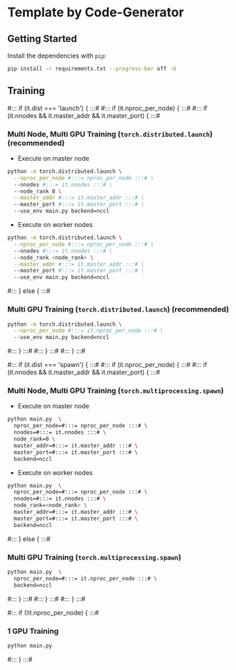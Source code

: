 # Template by Code-Generator

## Getting Started

Install the dependencies with `pip`:

```sh
pip install -r requirements.txt --progress-bar off -U
```

## Training

#::: if (it.dist === 'launch') { :::#
#::: if (it.nproc_per_node) { :::#
#::: if (it.nnodes && it.master_addr && it.master_port) { :::#

### Multi Node, Multi GPU Training (`torch.distributed.launch`) (recommended)

- Execute on master node

```sh
python -m torch.distributed.launch \
  --nproc_per_node #:::= nproc_per_node :::# \
  --nnodes #:::= it.nnodes :::# \
  --node_rank 0 \
  --master_addr #:::= it.master_addr :::# \
  --master_port #:::= it.master_port :::# \
  --use_env main.py backend=nccl
```

- Execute on worker nodes

```sh
python -m torch.distributed.launch \
  --nproc_per_node #:::= nproc_per_node :::# \
  --nnodes #:::= it.nnodes :::# \
  --node_rank <node_rank> \
  --master_addr #:::= it.master_addr :::# \
  --master_port #:::= it.master_port :::# \
  --use_env main.py backend=nccl
```

#::: } else { :::#

### Multi GPU Training (`torch.distributed.launch`) (recommended)

```sh
python -m torch.distributed.launch \
  --nproc_per_node #:::= it.nproc_per_node :::# \
  --use_env main.py backend=nccl
```

#::: } :::#
#::: } :::#
#::: } :::#

#::: if (it.dist === 'spawn') { :::#
#::: if (it.nproc_per_node) { :::#
#::: if (it.nnodes && it.master_addr && it.master_port) { :::#

### Multi Node, Multi GPU Training (`torch.multiprocessing.spawn`)

- Execute on master node

```sh
python main.py  \
  nproc_per_node=#:::= nproc_per_node :::# \
  nnodes=#:::= it.nnodes :::# \
  node_rank=0 \
  master_addr=#:::= it.master_addr :::# \
  master_port=#:::= it.master_port :::# \
  backend=nccl
```

- Execute on worker nodes

```sh
python main.py  \
  nproc_per_node=#:::= nproc_per_node :::# \
  nnodes=#:::= it.nnodes :::# \
  node_rank=<node_rank> \
  master_addr=#:::= it.master_addr :::# \
  master_port=#:::= it.master_port :::# \
  backend=nccl
```

#::: } else { :::#

### Multi GPU Training (`torch.multiprocessing.spawn`)

```sh
python main.py  \
  nproc_per_node=#:::= it.nproc_per_node :::# \
  backend=nccl
```

#::: } :::#
#::: } :::#
#::: } :::#

#::: if (!it.nproc_per_node) { :::#

### 1 GPU Training

```sh
python main.py
```

#::: } :::#
